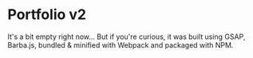 # Portfolio v2

It's a bit empty right now...
But if you're curious, it was built using GSAP, Barba.js, bundled & minified with Webpack and packaged with NPM.
